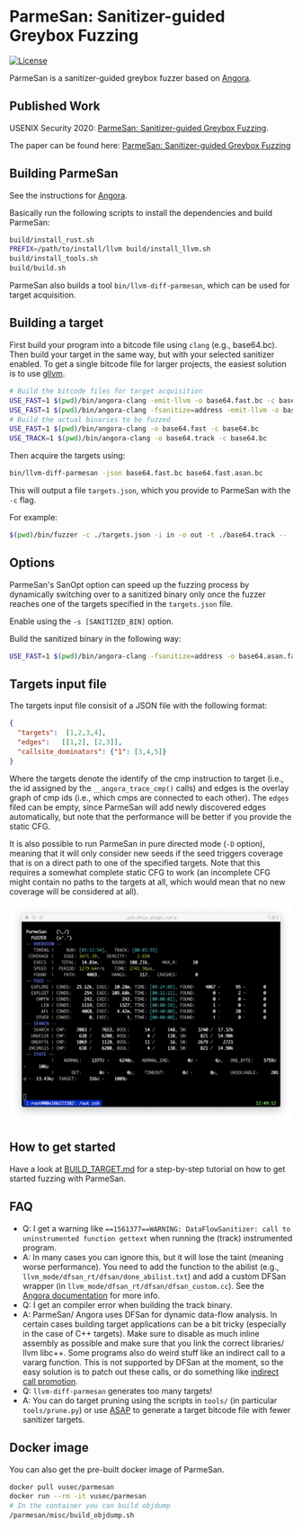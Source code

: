 # ParmeSan: Sanitizer-guided Greybox Fuzzing

[![License](https://img.shields.io/badge/License-Apache%202.0-blue.svg)](https://opensource.org/licenses/Apache-2.0)

ParmeSan is a sanitizer-guided greybox fuzzer based on
[Angora](https://github.com/AngoraFuzzer/Angora).

## Published Work

USENIX Security 2020: [ParmeSan: Sanitizer-guided Greybox Fuzzing](https://www.usenix.org/conference/usenixsecurity20/presentation/osterlund).

The paper can be found here: [ParmeSan: Sanitizer-guided Greybox Fuzzing](https://download.vusec.net/papers/parmesan_sec20.pdf)


## Building ParmeSan
See the instructions for [Angora](https://github.com/AngoraFuzzer).

Basically run the following scripts to install the dependencies and build ParmeSan:
```bash
build/install_rust.sh
PREFIX=/path/to/install/llvm build/install_llvm.sh
build/install_tools.sh
build/build.sh
```

ParmeSan also builds a tool `bin/llvm-diff-parmesan`, which can be used for target
acquisition.

## Building a target
First build your program into a bitcode file using `clang` (e.g., base64.bc). Then build your target in the same way, but with your selected sanitizer enabled. To get a single bitcode file for larger projects, the easiest solution is to use [gllvm](https://github.com/SRI-CSL/gllvm).

```bash
# Build the bitcode files for target acquisition
USE_FAST=1 $(pwd)/bin/angora-clang -emit-llvm -o base64.fast.bc -c base64.bc
USE_FAST=1 $(pwd)/bin/angora-clang -fsanitize=address -emit-llvm -o base64.fast.asan.bc -c base64.bc
# Build the actual binaries to be fuzzed
USE_FAST=1 $(pwd)/bin/angora-clang -o base64.fast -c base64.bc
USE_TRACK=1 $(pwd)/bin/angora-clang -o base64.track -c base64.bc
```

Then acquire the targets using:
```bash
bin/llvm-diff-parmesan -json base64.fast.bc base64.fast.asan.bc
```

This will output a file `targets.json`, which you provide to ParmeSan with the `-c` flag.

For example:
```bash
$(pwd)/bin/fuzzer -c ./targets.json -i in -o out -t ./base64.track -- ./base64.fast -d @@
```

## Options
ParmeSan's SanOpt option can speed up the fuzzing process by dynamically
switching over to a sanitized binary only once the fuzzer reaches one of the
targets specified in the `targets.json` file.

Enable using the `-s [SANITIZED_BIN]` option.

Build the sanitized binary in the following way:
```bash
USE_FAST=1 $(pwd)/bin/angora-clang -fsanitize=address -o base64.asan.fast -c base64.bc
```

## Targets input file
The targets input file consisit of a JSON file with the following format:
```json
{
  "targets":  [1,2,3,4],
  "edges":   [[1,2], [2,3]],
  "callsite_dominators": {"1": [3,4,5]}
}
``` 

Where the targets denote the identify of the cmp instruction to target (i.e., the id assigned by the `__angora_trace_cmp()` calls) and edges is the overlay graph of cmp ids (i.e., which cmps are connected to each other). The `edges` filed can be empty, since ParmeSan will add newly discovered edges automatically, but note that the performance will be better if you provide the static CFG.

It is also possible to run ParmeSan in pure directed mode (`-D` option),
meaning that it will only consider new seeds if the seed triggers coverage that
is on a direct path to one of the specified targets. Note that this requires a
somewhat complete static CFG to work (an incomplete CFG might contain no paths
to the targets at all, which would mean that no new coverage will be considered
at all).

![ParmeSan Screenshot](/misc/screenshot.png)

## How to get started
Have a look at [BUILD_TARGET.md](/BUILD_TARGET.md) for a step-by-step tutorial on how to get started fuzzing with ParmeSan.

## FAQ

* Q: I get a warning like `==1561377==WARNING: DataFlowSanitizer: call to uninstrumented function gettext` when running the (track) instrumented program.
* A: In many cases you can ignore this, but it will lose the taint (meaning worse performance). You need to add the function to the abilist (e.g., `llvm_mode/dfsan_rt/dfsan/done_abilist.txt`) and add a custom DFSan wrapper (in `llvm_mode/dfsan_rt/dfsan/dfsan_custom.cc`). See the [Angora documentation](https://github.com/AngoraFuzzer/Angora/blob/master/docs/example.md) for more info.
* Q: I get an compiler error when building the track binary.
* A: ParmeSan/ Angora uses DFSan for dynamic data-flow analysis. In certain cases building target applications can be a bit tricky (especially in the case of C++ targets). Make sure to disable as much inline assembly as possible and make sure that you link the correct libraries/ llvm libc++. Some programs also do weird stuff like an indirect call to a vararg function. This is not supported by DFSan at the moment, so the easy solution is to patch out these calls, or do something like [indirect call promotion](https://llvm.org/devmtg/2015-10/slides/Baev-IndirectCallPromotion.pdf).
* Q: `llvm-diff-parmesan` generates too many targets!
* A: You can do target pruning using the scripts in `tools/` (in particular `tools/prune.py`) or use [ASAP](https://github.com/dslab-epfl/asap) to generate a target bitcode file with fewer sanitizer targets.

## Docker image
You can also get the pre-built docker image of ParmeSan.

```bash
docker pull vusec/parmesan
docker run --rm -it vusec/parmesan
# In the container you can build objdump
/parmesan/misc/build_objdump.sh
```
